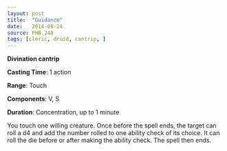 ```yaml
---
layout: post
title:  "Guidance"
date:   2014-08-24
source: PHB.248
tags: [cleric, druid, cantrip, ]
---
```


**Divination cantrip**

**Casting Time**: 1 action

**Range**: Touch

**Components**: V, S

**Duration**: Concentration, up to 1 minute

You touch one willing creature. Once before the spell ends, the target can roll a d4 and add the number rolled to one ability check of its choice. It can roll the die before or after making the ability check. The spell then ends.